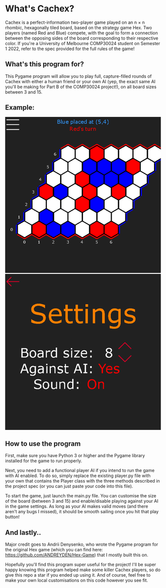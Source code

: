 # What's Cachex?
Cachex is a perfect-information two-player game played on an n × n rhombic, hexagonally tiled board, based on the strategy game Hex.
Two players (named Red and Blue) compete, with the goal to form a connection between the opposing sides of the board corresponding to their respective color.
If you're a University of Melbourne COMP30024 student on Semester 1 2022, refer to the spec provided for the full rules of the game!

## What's this program for?
This Pygame program will allow you to play full, capture-filled rounds of Cachex with either a human friend or your own AI
(yep, the exact same AI you'll be making for Part B of the COMP30024 project!), on all board sizes between 3 and 15.

## Example:
![](/img/example.png)
![](/img/example2.png)

## How to use the program
First, make sure you have Python 3 or higher and the Pygame library installed for the game to run properly.

Next, you need to add a functional player AI if you intend to run the game with AI enabled. To do so, simply replace
the existing player.py file with your own that contains the Player class with the three methods described in the project
spec (or you can just paste your code into this file). 

To start the game, just launch the main.py file. You can customise the size of the board (between 3 and 15) and enable/disable
playing against your AI in the game settings. As long as your AI makes valid moves (and there aren't any bugs I missed),
it should be smooth sailing once you hit that play button!

## And lastly..
Major credit goes to Andrii Denysenko, who wrote the Pygame program for the original Hex game
(which you can find here: https://github.com/ANDREYDEN/Hex-Game) that I mostly built this on.

Hopefully you'll find this program super useful for the project! I'll be super happy knowing this program helped make
some killer Cachex players, so do give this repo a star if you ended up using it. 
And of course, feel free to make your own local customisations on this code however you see fit.

